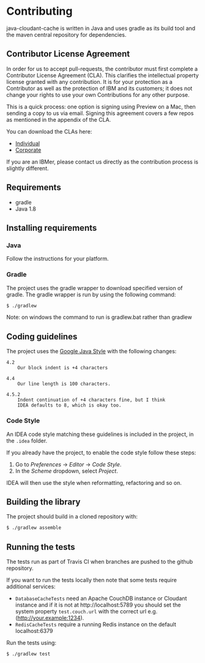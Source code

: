 Contributing
=======

java-cloudant-cache is written in Java and uses gradle as its build tool and the maven central
repository for dependencies.

## Contributor License Agreement

In order for us to accept pull-requests, the contributor must first complete
a Contributor License Agreement (CLA). This clarifies the intellectual
property license granted with any contribution. It is for your protection as a
Contributor as well as the protection of IBM and its customers; it does not
change your rights to use your own Contributions for any other purpose.

This is a quick process: one option is signing using Preview on a Mac,
then sending a copy to us via email. Signing this agreement covers a few repos
as mentioned in the appendix of the CLA.

You can download the CLAs here:

 - [Individual](http://cloudant.github.io/cloudant-sync-eap/cla/cla-individual.pdf)
 - [Corporate](http://cloudant.github.io/cloudant-sync-eap/cla/cla-corporate.pdf)

If you are an IBMer, please contact us directly as the contribution process is
slightly different.

## Requirements

- gradle
- Java 1.8

## Installing requirements

### Java

Follow the instructions for your platform.

### Gradle

The project uses the gradle wrapper to download  specified version of gradle.
The gradle wrapper is run by using the following command:

```bash
$ ./gradlew
```
Note: on windows the command to run is gradlew.bat rather than gradlew

## Coding guidelines

The project uses the [Google Java Style](https://google-styleguide.googlecode.com/svn/trunk/javaguide.html)
with the following changes:

```
4.2
    Our block indent is +4 characters

4.4
    Our line length is 100 characters.

4.5.2
    Indent continuation of +4 characters fine, but I think
    IDEA defaults to 8, which is okay too.
```

### Code Style

An IDEA code style matching these guidelines is included in the project,
in the `.idea` folder.

If you already have the project, to enable the code style follow these steps:

1. Go to _Preferences_ -> _Editor_ -> _Code Style_.
2. In the _Scheme_ dropdown, select _Project_.

IDEA will then use the style when reformatting, refactoring and so on.

## Building the library

The project should build in a cloned repository with:

```bash
$ ./gradlew assemble
```

## Running the tests

The tests run as part of Travis CI when branches are pushed to the github repository.

If you want to run the tests locally then note that some tests require additional services:
* `DatabaseCacheTests` need an Apache CouchDB instance or Cloudant instance and if it
is not at http://localhost:5789 you should set the system property `test.couch.url` with the correct
url e.g. (http://your.example:1234).
* `RedisCacheTests` require a running Redis instance on the default localhost:6379

Run the tests using:
```bash
$ ./gradlew test
```
